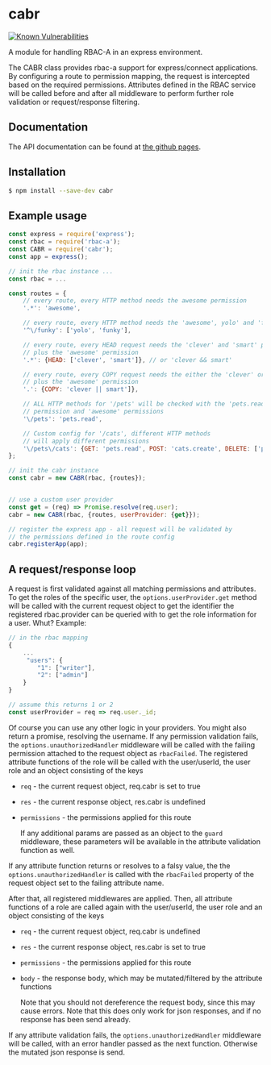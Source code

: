 # cabr

[![Known Vulnerabilities](https://snyk.io/test/npm/cabr/badge.svg)](https://snyk.io/test/npm/cabr)

A module for handling RBAC-A in an express environment.

The CABR class provides rbac-a support for express/connect
applications. By configuring a route to permission mapping, the request is intercepted
based on the required permissions. Attributes defined in the RBAC service
will be called before and after all middleware to perform further role validation
or request/response filtering.

## Documentation
The API documentation can be found at [the github pages](https://michaelkrone.github.io/cabr).

## Installation
```bash
$ npm install --save-dev cabr
```

## Example usage
```js
const express = require('express');
const rbac = require('rbac-a');
const CABR = require('cabr');
const app = express();

// init the rbac instance ...
const rbac = ...

const routes = {
	// every route, every HTTP method needs the awesome permission
	'.*': 'awesome',

	// every route, every HTTP method needs the 'awesome', yolo' and 'funky' permission
	'^\/funky': ['yolo', 'funky'],

	// every route, every HEAD request needs the 'clever' and 'smart' permission
	// plus the 'awesome' permission
	'.*': {HEAD: ['clever', 'smart']}, // or 'clever && smart'

	// every route, every COPY request needs the either the 'clever' or 'smart' permission
	// plus the 'awesome' permission
	'.': {COPY: 'clever || smart']},

	// ALL HTTP methods for '/pets' will be checked with the 'pets.read'
	// permission and 'awesome' permissions
	'\/pets': 'pets.read',

	// Custom config for '/cats', different HTTP methods
	// will apply different permissions
	'\/pets\/cats': {GET: 'pets.read', POST: 'cats.create', DELETE: ['pets.create', 'pets.delete']},
};

// init the cabr instance
const cabr = new CABR(rbac, {routes});


// use a custom user provider
const get = (req) => Promise.resolve(req.user);
cabr = new CABR(rbac, {routes, userProvider: {get}});

// register the express app - all request will be validated by
// the permissions defined in the route config
cabr.registerApp(app);

```

## A request/response loop
A request is first validated against all matching permissions and attributes. To get the roles
of the specific user, the `options.userProvider.get` method will be called with the current request
object to get the identifier the registered rbac.provider can be queried with to get the role
information for a user. Whut? Example:
```js
// in the rbac mapping
{
	...
	 "users": {
		"1": ["writer"],
		"2": ["admin"]
	}
}

// assume this returns 1 or 2
const userProvider = req => req.user._id;
```
Of course you can use any other logic in your providers. You might also return a promise, resolving the username.
If any permission validation fails, the `options.unauthorizedHandler` middleware will be called with the
failing permission attached to the request object as `rbacFailed`. The registered attribute functions of
the role will be called with the user/userId, the user role and an object consisting of the keys

- `req` - the current request object, req.cabr is set to true
- `res` - the current response object, res.cabr is undefined
- `permissions` - the permissions applied for this route

   If any additional params are passed as an object to the `guard` middleware, these parameters will be available
in the attribute validation function as well.

If any attribute function returns or resolves to a falsy value, the the `options.unauthorizedHandler` is called
with the `rbacFailed` property of the request object set to the failing attribute name.

After that, all registered middlewares are applied. Then, all attribute functions of a role are called again
with the user/userId, the user role and an object consisting of the keys

- `req` - the current request object, req.cabr is undefined
- `res` - the current response object, res.cabr is set to true
- `permissions` - the permissions applied for this route
- `body` - the response body, which may be mutated/filtered by the attribute functions

   Note that you should not dereference the request body, since this may cause errors. Note that this does only
   work for json responses, and if no response has been send already.

If any attribute validation fails, the `options.unauthorizedHandler` middleware will be called, with an error handler
passed as the next function. Otherwise the mutated json response is send.